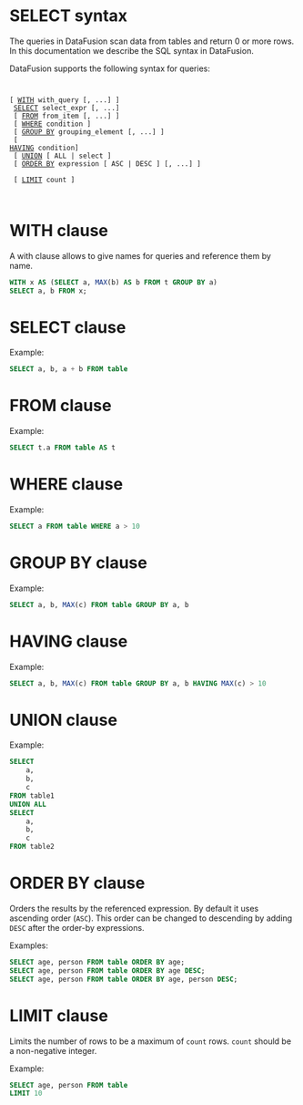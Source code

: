 # SELECT syntax

The queries in DataFusion scan data from tables and return 0 or more rows.
In this documentation we describe the SQL syntax in DataFusion. 

DataFusion supports the following syntax for queries:
<code class="language-sql hljs">

[ [WITH](#with-clause) with_query [, ...] ] <br/>
[SELECT](#select-clause) select_expr [, ...] <br/>
[ [FROM](#from-clause) from_item [, ...] ] <br/>
[ [WHERE](#where-clause) condition ] <br/>
[ [GROUP BY](#group-by-clause) grouping_element [, ...] ] <br/>
[ [HAVING](#having-clause) condition] <br/>
[ [UNION](#union-clause) [ ALL | select ] <br/>
[ [ORDER BY](#order-by-clause) expression [ ASC | DESC ] [, ...] ] <br/>
[ [LIMIT](#limit-clause) count ] <br/>

</code>

# WITH clause

A with clause allows to give names for queries and reference them by name.

```sql
WITH x AS (SELECT a, MAX(b) AS b FROM t GROUP BY a)
SELECT a, b FROM x;
```

# SELECT clause


Example:

```sql
SELECT a, b, a + b FROM table 
```


# FROM clause

Example:
```sql
SELECT t.a FROM table AS t
```


# WHERE clause

Example:

```sql
SELECT a FROM table WHERE a > 10
```

# GROUP BY clause

Example:

```sql
SELECT a, b, MAX(c) FROM table GROUP BY a, b
```


# HAVING clause

Example:

```sql
SELECT a, b, MAX(c) FROM table GROUP BY a, b HAVING MAX(c) > 10
```

# UNION clause

Example:

```sql
SELECT
    a,
    b,
    c
FROM table1
UNION ALL
SELECT
    a,
    b,
    c
FROM table2
```

# ORDER BY clause

Orders the results by the referenced expression. By default it uses ascending order (`ASC`).
This order can be changed to descending by adding `DESC` after the order-by expressions.

Examples:

```sql
SELECT age, person FROM table ORDER BY age;
SELECT age, person FROM table ORDER BY age DESC;
SELECT age, person FROM table ORDER BY age, person DESC;
```


# LIMIT clause

Limits the number of rows to be a maximum of `count` rows. `count` should be a non-negative integer.

Example:

```sql
SELECT age, person FROM table
LIMIT 10
```